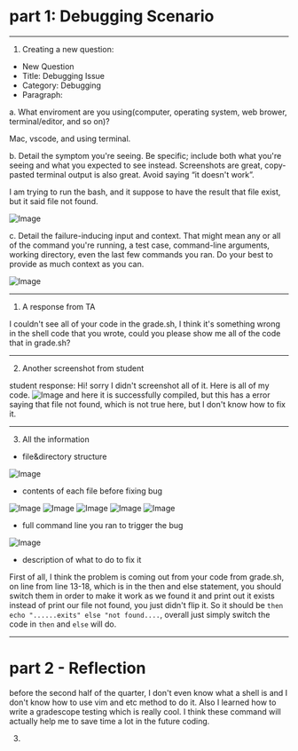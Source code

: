 # part 1: Debugging Scenario

---

1. Creating a new question:
* New Question
* Title: Debugging Issue
* Category: Debugging
* Paragraph:

a. What enviroment are you using(computer, operating system, web brower, terminal/editor, and so on)?

Mac, vscode, and using terminal.

b. Detail the symptom you're seeing. Be specific; include both what you're seeing and what you expected to see instead. Screenshots are great, copy-pasted terminal output is also great. Avoid saying “it doesn't work”.

I am trying to run the bash, and it suppose to have the result that file exist, but it said file not found.

![Image](bashgrade.jpg)

c. Detail the failure-inducing input and context. That might mean any or all of the command you're running, a test case, command-line arguments, working directory, even the last few commands you ran. Do your best to provide as much context as you can.

![Image](bashhalf.jpg)

---

1. A response from TA

I couldn't see all of your code in the grade.sh, I think it's something wrong in the shell code that you wrote, could you please show me all of the code that in grade.sh?

---

2. Another screenshot from student

student response:
Hi! sorry I didn't screenshot all of it. Here is all of my code.
![Image](bashfailedall.jpg)
and here it is successfully compiled, but this has a error saying that file not found, which is not true here, but I don't know how to fix it.

---

3. All the information

* file&directory structure

![Image](filestructure.jpg)

* contents of each file before fixing bug

![Image](listexamples.jpg)
![Image](server.jpg)
![Image](test.jpg)
![Image](gradeserver1.jpg)
![Image](gradeserver2.jpg)


* full command line you ran to trigger the bug

![Image](bashgrade.jpg)

* description of what to do to fix it

First of all, I think the problem is coming out from your code from grade.sh, on line from line 13-18, which is in the then and else statement, you should switch them in order to make it work as we found it and print out it exists instead of print our file not found, you just didn't flip it. So it should be `then echo "......exits" else "not found....`, overall just simply switch the code in `then` and `else` will do.

---

# part 2 - Reflection

before the second half of the quarter, I don't even know what a shell is and I don't know how to use vim and etc method to do it. Also I learned how to write a gradescope testing which is really cool. I think these command will actually help me to save time a lot in the future coding.















3. 
